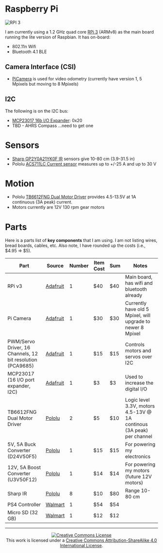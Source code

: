 # Raspberry Pi

![RPI 3](https://www.raspberrypi.org/wp-content/uploads/2016/02/Pi_3_Model_B.png)

I am currently using a 1.2 GHz quad core [RPi 3](https://www.adafruit.com/products/3055) (ARMv8) as the main board running the lite version of Raspbian. It has on-board:

* 802.11n Wifi
* Bluetooth 4.1 BLE

## Camera Interface (CSI)

* [PiCamera](https://www.adafruit.com/products/3099) is used for video odometry (currently have version 1, 5 Mpixels but moving to 8 Mpixels)

## I2C

The following is on the I2C bus:

* [MCP23017 16b I/O Expander](https://www.adafruit.com/products/732): 0x20
* TBD - AHRS Compass ...need to get one

# Sensors

* [Sharp GP2Y0A21YK0F IR](https://www.adafruit.com/products/164) sensors give 10-80 cm (3.9-31.5 in)
* Pololu [ACS711LC Current sensor](https://www.pololu.com/product/2198) measures up to +/-25 A and up to 30 V

# Motion

* Pololu [TB6612FNG Dual Motor Driver](https://www.pololu.com/product/713) provides 4.5-13.5V at 1A continuous (3A peak) current.
* Motors currently are 12V 130 rpm gear motors

# Parts

Here is a parts list of **key components** that I am using. I am not listing wires, bread boards, cables, etc. Also note, I have rounded up the costs (i.e., $4.95 => $5).

| Part | Source | Number | Item Cost | Sum | Notes |
| ---  | ---    | ---    | ---       | --- | ---   |
| RPi v3    | [Adafruit](https://www.adafruit.com) | 1 | $40 | $40 | Main board, has wifi and bluetooth already |
| Pi Camera | [Adafruit](https://www.adafruit.com) | 1 | $30 | $30 | Currently have old 5 Mpixel, will upgrade to newer 8 Mpixel |
| PWM/Servo Driver, 16 Channels, 12 bit resolution (PCA9685) | [Adafruit](https://www.adafruit.com) | 1 | $15 | $15 | Controls motors and servos over I2C |
| MCP23017 (16 I/O port expander, I2C) | [Adafruit](https://www.adafruit.com) | 1 | $3 | $3 | Used to increase the digital I/O |
| TB6612FNG Dual Motor Driver | [Pololu](https://www.pololu.com/product/713) | 2 | $5 | $10 | Logic level 3.3V, motors 4.5-13V @ 1A continous (3A peak) per channel |
| 5V, 5A Buck Converter (D24V50F5)  | [Pololu](https://www.pololu.com) | 1 | $15 | $15 | For powering my electronics |
| 12V, 5A Boost Converter (U3V50F12) | [Pololu](https://www.pololu.com) | 1 | $14 | $14 | For powering my motors (future 12V motors) |
| Sharp IR | [Pololu](https://www.pololu.com) | 8 | $10 | $80 | Range 10-80 cm |
| PS4 Controller   | [Walmart](http://www.walmart.com) | 1 | $54 | $54 | |
| Micro SD (32 GB) | [Walmart](http://www.walmart.com) | 1 | $12 | $12 | |


---

<p align="center">
	<a rel="license" href="http://creativecommons.org/licenses/by-sa/4.0/">
		<img alt="Creative Commons License"  src="https://i.creativecommons.org/l/by-sa/4.0/88x31.png" />
	</a>
	<br />This work is licensed under a <a rel="license" href="http://creativecommons.org/licenses/by-sa/4.0/">Creative Commons Attribution-ShareAlike 4.0 International License</a>.
</p>
